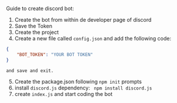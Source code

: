 Guide to create discord bot:

1. Create the bot from within de developer page of discord
2. Save the Token
3. Create the project
4. Create a new file called `config.json` and add the following code:
```json
{
    "BOT_TOKEN": "YOUR BOT TOKEN"
}
```
    and save and exit.
5. Create the package.json following `npm init` prompts
6. install `discord.js` dependency:
` npm install discord.js`
7. create `index.js` and start coding the bot
